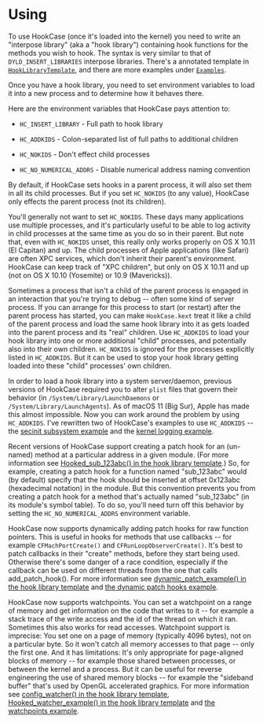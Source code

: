 # Using

To use HookCase (once it's loaded into the kernel) you need to write
an "interpose library" (aka a "hook library") containing hook
functions for the methods you wish to hook.  The syntax is very
similar to that of `DYLD_INSERT_LIBRARIES` interpose libraries.
There's a annotated template in
[`HookLibraryTemplate`](HookLibraryTemplate/), and there are more
examples under [`Examples`](Examples/).

Once you have a hook library, you need to set environment variables to
load it into a new process and to determine how it behaves there.

Here are the environment variables that HookCase pays attention to:

* `HC_INSERT_LIBRARY` - Full path to hook library

* `HC_ADDKIDS` - Colon-separated list of full paths to additional children

* `HC_NOKIDS` - Don't effect child processes

* `HC_NO_NUMERICAL_ADDRS` - Disable numerical address naming convention

By default, if HookCase sets hooks in a parent process, it will also
set them in all its child processes.  But if you set `HC_NOKIDS` (to
any value), HookCase only effects the parent process (not its
children).

You'll generally not want to set `HC_NOKIDS`.  These days many
applications use multiple processes, and it's particularly useful to
be able to log activity in child processes at the same time as you do
so in their parent.  But note that, even with `HC_NOKIDS` unset, this
really only works properly on OS X 10.11 (El Capitan) and up.  The
child processes of Apple applications (like Safari) are often XPC
services, which don't inherit their parent's environment.  HookCase
can keep track of "XPC children", but only on OS X 10.11 and up (not
on OS X 10.10 (Yosemite) or 10.9 (Mavericks)).

Sometimes a process that isn't a child of the parent process is
engaged in an interaction that you're trying to debug -- often some
kind of server process. If you can arrange for this process to start
(or restart) after the parent process has started, you can make
`HookCase.kext` treat it like a child of the parent process and load
the same hook library into it as gets loaded into the parent process
and its "real" children. Use `HC_ADDKIDS` to load your hook library
into one or more additional "child" processes, and potentially also
into their own children. `HC_NOKIDS` is ignored for the processes
explicitly listed in `HC_ADDKIDS`. But it can be used to stop your
hook library getting loaded into these "child" processes' own
children.

In order to load a hook library into a system server/daemon, previous
versions of HookCase required you to alter `plist` files that govern
their behavior (in `/System/Library/LaunchDaemons` or
`/System/Library/LaunchAgents`). As of macOS 11 (Big Sur), Apple has
made this almost impossible. Now you can work around the problem by
using `HC_ADDKIDS`. I've rewritten two of HookCase's examples to use
`HC_ADDKIDS` -- the [secinit subsystem example](examples-secinit.md)
and the [kernel logging example](examples-kernel-logging.md).

Recent versions of HookCase support creating a patch hook for an
(un-named) method at a particular address in a given module.  (For
more information see
[Hooked_sub_123abc() in the hook library template](HookLibraryTemplate/hook.mm#L1269).)
So, for example, creating a patch hook for a function named
"sub_123abc" would (by default) specify that the hook should be
inserted at offset 0x123abc (hexadecimal notation) in the module.  But
this convention prevents you from creating a patch hook for a method
that's actually named "sub_123abc" (in its module's symbol table).  To
do so, you'll need turn off this behavior by setting the
`HC_NO_NUMERICAL_ADDRS` environment variable.

HookCase now supports dynamically adding patch hooks for raw function
pointers. This is useful in hooks for methods that use callbacks --
for example `CFMachPortCreate()` and `CFRunLoopObserverCreate()`. It's
best to patch callbacks in their "create" methods, before they start
being used. Otherwise there's some danger of a race condition,
especially if the callback can be used on different threads from the
one that calls add_patch_hook(). For more information see
[dynamic_patch_example() in the hook library template](HookLibraryTemplate/hook.mm#L1230)
and [the dynamic patch hooks example](examples-dynamic-hooking.md).

HookCase now supports watchpoints. You can set a watchpoint on a range
of memory and get information on the code that writes to it -- for
example a stack trace of the write access and the id of the thread on
which it ran. Sometimes this also works for read accesses. Watchpoint
support is imprecise: You set one on a page of memory (typically 4096
bytes), not on a particular byte. So it won't catch all memory
accesses to that page -- only the first one. And it has limitations:
It's only appropriate for page-aligned blocks of memory -- for example
those shared between processes, or between the kernel and a
process. But it can be useful for reverse engineering the use of
shared memory blocks -- for example the "sideband buffer" that's used
by OpenGL accelerated graphics. For more information see
[config_watcher() in the hook library template](HookLibraryTemplate/hook.mm#L1118),
[Hooked_watcher_example() in the hook library template](HookLibraryTemplate/hook.mm#L1286)
and [the watchpoints example](examples-watchpoints.md).
